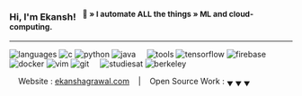 ### Hi, I'm Ekansh! &nbsp;&nbsp;<sup>👾 &raquo; I automate ALL the things &raquo; ML and cloud-computing.</sup>

----

![languages](https://img.shields.io/static/v1?label=&message=languages:&color=555&style=flat-square)
![c](https://img.shields.io/static/v1?logo=c&label=&message=c&color=111&logoColor=AAA&style=flat-square&link=)
![python](https://img.shields.io/static/v1?logo=python&label=&message=python&color=111&logoColor=AAA&style=flat-square)
![java](https://img.shields.io/static/v1?logo=java&label=&message=java&color=111&logoColor=AAA&style=flat-square)
&nbsp;&nbsp;&nbsp;
![tools](https://img.shields.io/static/v1?label=&message=tools:&color=555&style=flat-square)
![tensorflow](https://img.shields.io/static/v1?logo=tensorflow&label=&message=tensorflow&color=111&logoColor=AAA&style=flat-square)
![firebase](https://img.shields.io/static/v1?logo=firebase&label=&message=firebase&color=111&logoColor=AAA&style=flat-square)
![docker](https://img.shields.io/static/v1?logo=docker&label=&message=docker&color=111&logoColor=AAA&style=flat-square)
![vim](https://img.shields.io/static/v1?logo=vim&label=&message=vim&color=111&logoColor=AAA&style=flat-square)
![git](https://img.shields.io/static/v1?logo=git&label=&message=git&color=111&logoColor=AAA&style=flat-square)
&nbsp;&nbsp;&nbsp;
![studiesat](https://img.shields.io/static/v1?label=&message=@:&color=555&style=flat-square)
![berkeley](https://img.shields.io/static/v1?logo=berkeley&label=&message=berkeley&color=111&logoColor=FF0000&style=flat-square)

<!--
**Senior Data & Platform Engineer** &#12299;_working in Reliability Analytics & Automation_
<br/>
**Digital Artist & Creator** &#12299;_specialised in environmental pixel art and 8bit-ish art_
--->

<!---
----
<a href="https://twitter.com">
  <img align="left" alt="Ekansh's Twitter" width="20px" src="https://cdn.jsdelivr.net/npm/simple-icons@v3/icons/twitter.svg" />
</a>
--->
&nbsp;&nbsp;&nbsp; Website : [ekanshagrawal.com](https://ekanshagrawal.com) &nbsp;&nbsp;&nbsp;|&nbsp;&nbsp;&nbsp; Open Source Work : <sub>&#9660; &#9660; &#9660;</sub>
